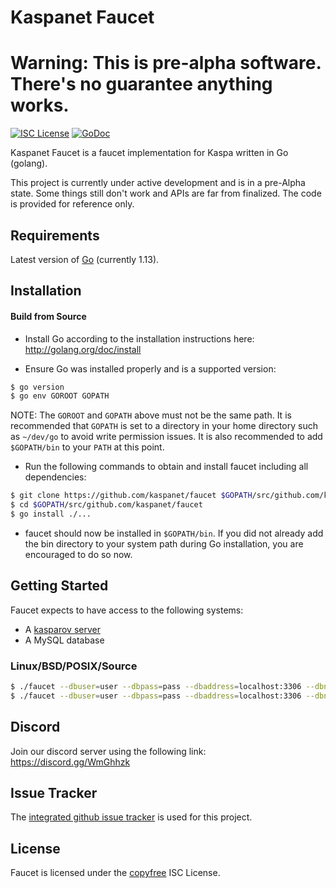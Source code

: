 
Kaspanet Faucet
====
Warning: This is pre-alpha software. There's no guarantee anything works.
====

[![ISC License](http://img.shields.io/badge/license-ISC-blue.svg)](http://copyfree.org)
[![GoDoc](https://img.shields.io/badge/godoc-reference-blue.svg)](http://godoc.org/github.com/kaspanet/faucet)

Kaspanet Faucet is a faucet implementation for Kaspa written in Go (golang).

This project is currently under active development and is in a pre-Alpha state. 
Some things still don't work and APIs are far from finalized. The code is provided for reference only.

## Requirements

Latest version of [Go](http://golang.org) (currently 1.13).

## Installation

#### Build from Source

- Install Go according to the installation instructions here:
  http://golang.org/doc/install

- Ensure Go was installed properly and is a supported version:

```bash
$ go version
$ go env GOROOT GOPATH
```

NOTE: The `GOROOT` and `GOPATH` above must not be the same path. It is
recommended that `GOPATH` is set to a directory in your home directory such as
`~/dev/go` to avoid write permission issues. It is also recommended to add
`$GOPATH/bin` to your `PATH` at this point.

- Run the following commands to obtain and install faucet including all dependencies:

```bash
$ git clone https://github.com/kaspanet/faucet $GOPATH/src/github.com/kaspanet/faucet
$ cd $GOPATH/src/github.com/kaspanet/faucet
$ go install ./...
```

- faucet should now be installed in `$GOPATH/bin`. If you did
  not already add the bin directory to your system path during Go installation,
  you are encouraged to do so now.


## Getting Started

Faucet expects to have access to the following systems:
- A [kasparov server](https://github.com/kaspanet/kasparov)
- A MySQL database

### Linux/BSD/POSIX/Source

```bash
$ ./faucet --dbuser=user --dbpass=pass --dbaddress=localhost:3306 --dbname=faucet --migrate --testnet
$ ./faucet --dbuser=user --dbpass=pass --dbaddress=localhost:3306 --dbname=faucet --fee-rate=5 --private-key=00000000000000000000000000000000000000000000 --kasparovd-url=http://localhost:8080 --testnet
```

## Discord
Join our discord server using the following link: https://discord.gg/WmGhhzk

## Issue Tracker

The [integrated github issue tracker](https://github.com/kaspanet/faucet/issues)
is used for this project.

## License

Faucet is licensed under the [copyfree](http://copyfree.org) ISC License.


